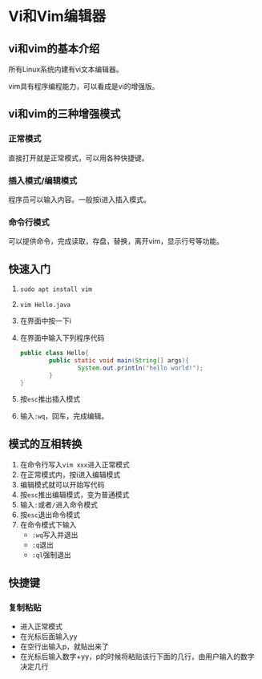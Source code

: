# Vi和Vim编辑器

## vi和vim的基本介绍

所有Linux系统内建有vi文本编辑器。

vim具有程序编程能力，可以看成是vi的增强版。

## vi和vim的三种增强模式

### 正常模式

直接打开就是正常模式，可以用各种快捷键。

### 插入模式/编辑模式

程序员可以输入内容。一般按i进入插入模式。

### 命令行模式

可以提供命令，完成读取，存盘，替换，离开vim，显示行号等功能。

## 快速入门



1. `sudo apt install vim`

2. `vim Hello.java`

3. 在界面中按一下i

4. 在界面中输入下列程序代码

	```java
	public class Hello{
	        public static void main(String[] args){
	                System.out.println("hello world!");
	        }
	}
	
	```

5. 按`esc`推出插入模式

6. 输入`:wq`，回车，完成编辑。

## 模式的互相转换

1. 在命令行写入`vim xxx`进入正常模式
2. 在正常模式内，按i进入编辑模式
3. 编辑模式就可以开始写代码
4. 按`esc`推出编辑模式，变为普通模式
5. 输入`:`或者`/`进入命令模式
6. 按`esc`退出命令模式
7. 在命令模式下输入
	* `:wq`写入并退出
	* `:q`退出
	* `:ql`强制退出

## 快捷键

### 复制粘贴

* 进入正常模式
* 在光标后面输入yy
* 在空行出输入p，就贴出来了
* 在光标后输入数字+yy，p的时候将粘贴该行下面的几行，由用户输入的数字决定几行